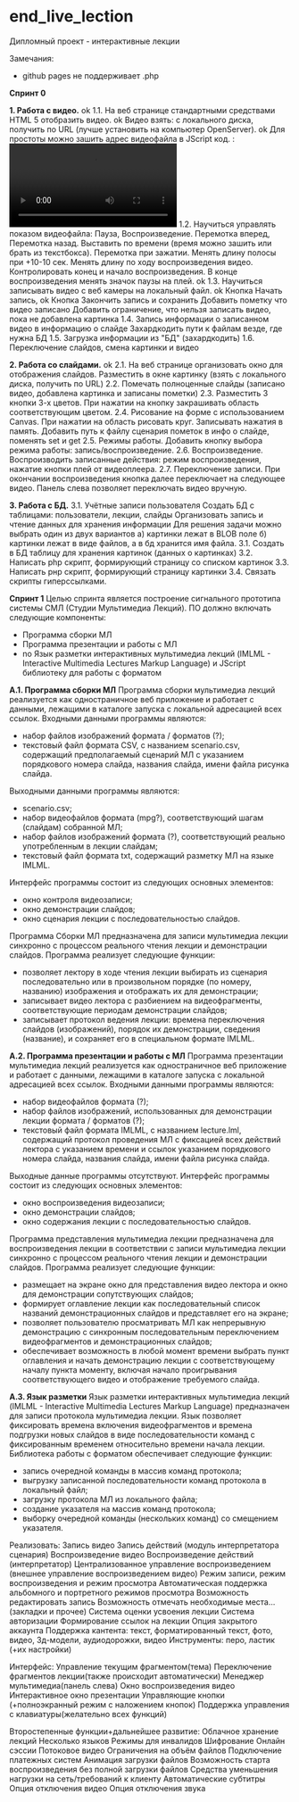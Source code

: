 # end_live_lection
Дипломный проект - интерактивные лекции

Замечания:
- github pages не поддерживает .php

**Спринт 0**

**1. Работа с видео.**
ok  1.1. На веб странице стандартными средствами HTML 5 отобразить видео.
ok    Видео взять: с локального диска, получить по URL (лучше установить на компьютер OpenServer).
ok    Для простоты можно зашить адрес видеофайла в JScript код. : <video src="video.webm"></video>
    1.2. Научиться управлять показом видеофайла:
      Пауза, Воспроизведение.
      Перемотка вперед, Перемотка назад.
      Выставить по времени (время можно зашить или брать из текстбокса).
      Перемотка при зажатии.
      Менять длину полосы при +10-10 сек.
      Менять длину по ходу воспроизведения видео.
      Контролировать конец и начало воспроизведения.
      В конце воспроизведения менять значок паузы на плей.
ok  1.3. Научиться записывать видео с веб камеры на локальный файл.
ok    Кнопка Начать запись,
ok    Кнопка Закончить запись и сохранить
      Добавить пометку что видео записано
      Добавить ограничение, что нельзя записать видео, пока не добавлена картинка
    1.4. Запись информации о записанном видео в информацию о слайде
      Захардкодить пути к файлам везде, где нужна БД
    1.5. Загрузка информации из "БД" (захардкодить)
    1.6. Переключение слайдов, смена картинки и видео

**2. Работа со слайдами.**
ok  2.1. На веб странице организовать окно для отображения слайдов.
      Разместить в окне картинку (взять с локального диска, получить по URL)
    2.2. Помечать полноценные слайды (записано видео, добавлена картинка и записаны пометки)
    2.3. Разместить 3 кнопки 3-х цветов.
      При нажатии на кнопку закрашивать область соответствующим цветом. 
    2.4. Рисование на форме с использованием Canvas.
      При нажатии на область рисовать круг.
      Записывать нажатия в память.
      Добавить путь к файлу сценария пометок в инфо о слайде, поменять set и get
    2.5. Режимы работы.
      Добавить кнопку выбора режима работы: запись/воспроизведение.
    2.6. Воспроизведение.
      Воспроизводить записанные действия: режим воспроизведения, нажатие кнопки плей от видеоплеера.
    2.7. Переключение записи.
      При окончании воспроизведения кнопка далее переключает на следующее видео.
      Панель слева позволяет переключать видео вручную.

**3. Работа с БД.**
    3.1. Учётные записи пользователя
      Создать БД с таблицами: пользователи, лекции, слайды
      Организовать запись и чтение данных для хранения информации
Для решения задачи можно выбрать один из двух вариантов
а) картинки лежат в BLOB поле
б) картинки лежат в виде файлов, а в бд хранится имя файла. 
3.1. Создать в БД таблицу для хранения картинок (данных о картинках)
3.2. Написать php скрипт, формирующий страницу со списком картинок
3.3. Написать рнр скрипт, формирующий страницу картинки
3.4. Связать скрипты гиперссылками.

**Спринт 1**
Целью спринта является построение сигнального прототипа системы СМЛ (Студии Мультимедиа Лекций).
ПО должно включать следующие компоненты:
- Программа сборки МЛ
- Программа презентации и работы с МЛ
- no Язык разметки интерактивных мультимедиа лекций (IMLML - Interactive Multimedia Lectures Markup Language) и JScript библиотеку для работы с форматом

**А.1. Программа сборки МЛ**
Программа сборки мультимедиа лекций реализуется как одностраничное веб приложение и работает с данными, лежащими в каталоге запуска с локальной адресацией всех ссылок.
Входными данными программы являются: 
- набор файлов изображений формата / форматов (?);
- текстовый файл формата CSV, с названием scenario.csv,
 содержащий предполагаемый сценарий МЛ с указанием порядкового номера слайда,
 названия слайда, имени файла рисунка слайда.

Выходными данными программы являются:
- scenario.csv;
- набор видеофайлов формата (mpg?), соответствующий шагам (слайдам) собранной МЛ;
- набор файлов изображений формата (?), соответствующий реально употребленным в лекции слайдам;
- текстовый файл формата txt, содержащий разметку МЛ на языке IMLML.

Интерфейс программы состоит из следующих основных элементов:
- окно контроля видеозаписи;
- окно демонстрации слайдов;
- окно сценария лекции с последовательностью слайдов. 

Программа Сборки МЛ предназначена для записи мультимедиа лекции синхронно с процессом реального чтения лекции и демонстрации слайдов. Программа реализует следующие функции:
- позволяет лектору в ходе чтения лекции выбирать из сценария последовательно или в произвольном порядке (по номеру, названию) изображения и отображать их для демонстрации;
- записывает видео лектора с разбиением на видеофрагменты, соответствующие периодам демонстрации слайдов;
- записывает протокол ведения лекции: времена переключения слайдов (изображений), порядок их демонстрации, сведения (название), и сохраняет его в специальном формате IMLML.

**А.2. Программа презентации и работы с МЛ**
Программа презентации мультимедиа лекций реализуется как одностраничное веб приложение и работает с данными, лежащими в каталоге запуска с локальной адресацией всех ссылок.
Входными данными программы являются: 
- набор видеофайлов формата (?); 
- набор файлов изображений, использованных для демонстрации лекции формата / форматов (?);
- текстовый файл формата IMLML, с названием lecture.lml, содержащий протокол проведения МЛ с фиксацией всех действий лектора с указанием времени и ссылок указанием порядкового номера слайда, названия слайда, имени файла рисунка слайда.

Выходные данные программы отсутствуют.
Интерфейс программы состоит из  следующих основных элементов:
- окно воспроизведения видеозаписи;
- окно демонстрации слайдов;
- окно содержания лекции с последовательностью слайдов. 

Программа представления мультимедиа лекции предназначена для воспроизведения лекции в соответствии с записи мультимедиа лекции синхронно с процессом реального чтения лекции и демонстрации слайдов. Программа реализует следующие функции:
- размещает на экране окно для представления видео лектора и окно для демонстрации сопутствующих слайдов;
- формирует оглавление лекции как последовательный список названий демонстрационных слайдов и представляет его на экране; 
- позволяет пользователю просматривать МЛ как непрерывную демонстрацию с синхронным последовательным переключением видеофрагментов и демонстрационных слайдов;
- обеспечивает возможность в любой момент времени выбрать пункт оглавления и начать демонстрацию лекции с соответствующему началу пункта моменту, включая начало проигрывания соответствующего видео и отображение требуемого слайда.

**А.3. Язык разметки**
Язык разметки интерактивных мультимедиа лекций (IMLML - Interactive Multimedia Lectures Markup Language) предназначен для записи протокола мультимедиа лекции. Язык позволяет фиксировать времена включения видеофрагментов и времена подгрузки новых слайдов в виде последовательности команд с фиксированным временем относительно времени начала лекции.
Библиотека работы с форматом обеспечивает следующие функции:
- запись очередной команды в массив команд протокола;
- выгрузку записанной последовательности команд протокола в локальный файл;
- загрузку протокола МЛ из локального файла; 
- создание указателя на массив команд протокола; 
- выборку очередной команды (нескольких команд) со смещением указателя.

Реализовать:
Запись видео
Запись действий (модуль интерпретатора сценария)
Воспроизведение видео
Воспроизведение действий (интерпретатор)
Централизованное управление воспроизведением (внешнее управление воспроизведением видео)
Режим записи, режим воспроизведения и режим просмотра
Автоматическая поддержка альбомного и портретного режимов просмотра
Возможность редактировать запись
Возможность отмечать необходимые места... (закладки и прочее)
Система оценки усвоения лекции
Система авторизации
Формирование ссылок на лекции
Опция закрытого аккаунта
Поддержка кантента: текст, форматированный текст, фото, видео, 3д-модели, аудиодорожки, видео
Инструменты: перо, ластик (+их настройки)

Интерфейс:
Управление текущим фрагментом(тема)
Переключение фрагментов лекции(также происходит автоматически)
Менеджер мультимедиа(панель слева)
Окно воспроизведения видео
Интерактивное окно презентации
Управляющие кнопки (+полноэкранный режим с наложением кнопок)
Поддержка управления с клавиатуры(желательно всех функций)

Второстепенные функции+дальнейшее развитие:
Облачное хранение лекций
Несколько языков
Режимы для инвалидов
Шифрование
Онлайн сэссии
Потоковое видео
Ограничения на объём файлов
Подключение платежных систем
Анимация загрузки файлов
Возможность старта воспроизведения без полной загрузки файлов
Средства уменьшения нагрузки на сеть/требований к клиенту
Автоматические субтитры
Опция отключения видео
Опция отключения звука